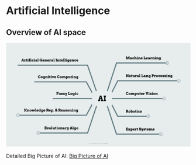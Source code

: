 # Artificial Intelligence

## Overview of AI space
![AI Overview](docs/images/AI-ovw.png)

Detailed Big Picture of AI:
[Big Picture of AI](docs/images/AI-full.png)